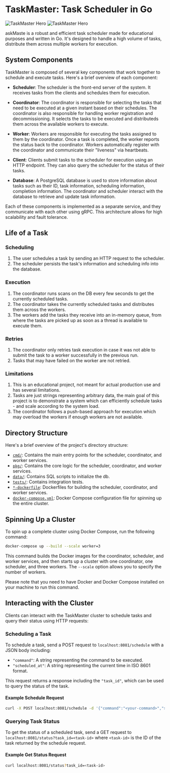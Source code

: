 # TaskMaster: Task Scheduler in Go

![TaskMaster Hero](assets/lightmode.png#gh-light-mode-only)
![TaskMaster Hero](assets/darkmode.png#gh-dark-mode-only)

askMaste is a robust and efficient task scheduler made for educational purposes and written in Go. It's designed to handle a high volume of tasks, distribute them across multiple workers for execution.

## System Components

TaskMaster is composed of several key components that work together to schedule and execute tasks. Here's a brief overview of each component:

- **Scheduler**: The scheduler is the front-end server of the system. It receives tasks from the clients and schedules them for execution.

- **Coordinator**: The coordinator is responsible for selecting the tasks that need to be executed at a given instant based on their schedules. The coordinator is also responsible for handling worker registration and decommissioning. It selects the tasks to be executed and distributeds them across the available workers to execute.

- **Worker**: Workers are responsible for executing the tasks assigned to them by the coordinator. Once a task is completed, the worker reports the status back to the coordinator. Workers automatically register with the coordinator and communicate their "liveness" via heartbeats.

- **Client**: Clients submit tasks to the scheduler for execution using an HTTP endpoint. They can also query the scheduler for the status of their tasks.

- **Database**: A PostgreSQL database is used to store information about tasks such as their ID, task information, scheduling information, completion information. The coordinator and scheduler interact with the database to retrieve and update task information.

Each of these components is implemented as a separate service, and they communicate with each other using gRPC. This architecture allows for high scalability and fault tolerance.

## Life of a Task

### Scheduling

1. The user schedules a task by sending an HTTP request to the scheduler.
2. The scheduler persists the task's information and scheduling info into the database.

### Execution

1. The coordinator runs scans on the DB every few seconds to get the currently scheduled tasks.
2. The coordinator takes the currently scheduled tasks and distributes them across the workers.
3. The workers add the tasks they receive into an in-memory queue, from where the tasks are picked up as soon as a thread is available to execute them.

### Retries

1. The coordinator only retries task execution in case it was not able to submit the task to a worker successfully in the previous run.
2. Tasks that may have failed on the worker are not retried.

### Limitations

1. This is an educational project, not meant for actual production use and has several limitations.
2. Tasks are just strings representing arbitrary data, the main goal of this project is to demonstrate a system which can efficiently schedule tasks - and scale according to the system load.
3. The coordinator follows a push-based approach for execution which may overload the workers if enough workers are not available.

## Directory Structure

Here's a brief overview of the project's directory structure:

- [`cmd/`](./cmd/): Contains the main entry points for the scheduler, coordinator, and worker services.
- [`pkg/`](./pkg/): Contains the core logic for the scheduler, coordinator, and worker services.
- [`data/`](./data/): Contains SQL scripts to initialize the db.
- [`tests/`](./tests/): Contains integration tests.
- [`*-dockerfile`](./docker-compose.yml): Dockerfiles for building the scheduler, coordinator, and worker services.
- [`docker-compose.yml`](./docker-compose.yml): Docker Compose configuration file for spinning up the entire cluster.

## Spinning Up a Cluster

To spin up a complete cluster using Docker Compose, run the following command:

```sh
docker-compose up --build --scale worker=3
```

This command builds the Docker images for the coordinator, scheduler, and worker services, and then starts up a cluster with one coordinator, one scheduler, and three workers. The `--scale` option allows you to specify the number of workers.

Please note that you need to have Docker and Docker Compose installed on your machine to run this command.

## Interacting with the Cluster

Clients can interact with the TaskMaster cluster to schedule tasks and query their status using HTTP requests:

### Scheduling a Task

To schedule a task, send a POST request to `localhost:8081/schedule` with a JSON body including:

- `"command"`: A string representing the command to be executed.
- `"scheduled_at"`: A string representing the current time in ISO 8601 format.

This request returns a response including the `"task_id"`, which can be used to query the status of the task.

#### Example Schedule Request

```sh
curl -X POST localhost:8081/schedule -d '{"command":"<your-command>","scheduled_at":"2023-12-25T22:34:00+05:30"}'
```

### Querying Task Status

To get the status of a scheduled task, send a GET request to `localhost:8081/status?task_id=<task-id>` where `<task-id>` is the ID of the task returned by the schedule request.

#### Example Get Status Request

```sh
curl localhost:8081/status?task_id=<task-id>
```

